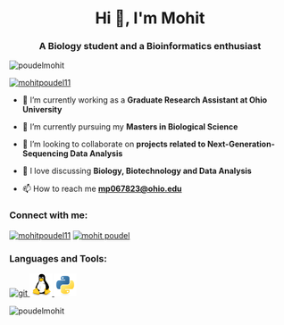 <h1 align="center">Hi 👋, I'm Mohit</h1>
<h3 align="center">A Biology student and a Bioinformatics enthusiast</h3>

<p align="left"> <img src="https://komarev.com/ghpvc/?username=poudelmohit&label=Profile%20views&color=0e75b6&style=flat" alt="poudelmohit" /> </p>

<p align="left"> <a href="https://twitter.com/mohitpoudel11" target="blank"><img src="https://img.shields.io/twitter/follow/mohitpoudel11?logo=twitter&style=for-the-badge" alt="mohitpoudel11" /></a> </p>

- 🔭 I’m currently working as a **Graduate Research Assistant at Ohio University**

- 🌱 I’m currently pursuing my **Masters in Biological Science**

- 👯 I’m looking to collaborate on **projects related to Next-Generation-Sequencing Data Analysis**

- 💬 I love discussing **Biology, Biotechnology and Data Analysis**

- 📫 How to reach me **mp067823@ohio.edu**

<h3 align="left">Connect with me:</h3>
<p align="left">
<a href="https://twitter.com/mohitpoudel11" target="blank"><img align="center" src="https://raw.githubusercontent.com/rahuldkjain/github-profile-readme-generator/master/src/images/icons/Social/twitter.svg" alt="mohitpoudel11" height="30" width="40" /></a>
<a href="https://linkedin.com/in/mohit poudel" target="blank"><img align="center" src="https://raw.githubusercontent.com/rahuldkjain/github-profile-readme-generator/master/src/images/icons/Social/linked-in-alt.svg" alt="mohit poudel" height="30" width="40" /></a>
</p>

<h3 align="left">Languages and Tools:</h3>
<p align="left"> <a href="https://git-scm.com/" target="_blank" rel="noreferrer"> <img src="https://www.vectorlogo.zone/logos/git-scm/git-scm-icon.svg" alt="git" width="40" height="40"/> </a> <a href="https://www.linux.org/" target="_blank" rel="noreferrer"> <img src="https://raw.githubusercontent.com/devicons/devicon/master/icons/linux/linux-original.svg" alt="linux" width="40" height="40"/> </a> <a href="https://www.python.org" target="_blank" rel="noreferrer"> <img src="https://raw.githubusercontent.com/devicons/devicon/master/icons/python/python-original.svg" alt="python" width="40" height="40"/> </a> </p>

<p><img align="center" src="https://github-readme-streak-stats.herokuapp.com/?user=poudelmohit&" alt="poudelmohit" /></p>


<!--
**poudelmohit/poudelmohit** is a ✨ _special_ ✨ repository because its `README.md` (this file) appears on your GitHub profile.

Here are some ideas to get you started:

- 🔭 I’m currently working on ...
- 🌱 I’m currently learning ...
- 👯 I’m looking to collaborate on ...
- 🤔 I’m looking for help with ...
- 💬 Ask me about ...
- 📫 How to reach me: ...
- 😄 Pronouns: ...
- ⚡ Fun fact: ...
-->
